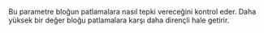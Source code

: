 Bu parametre bloğun patlamalara nasıl tepki vereceğini kontrol eder. Daha yüksek bir değer bloğu patlamalara karşı daha dirençli hale getirir.